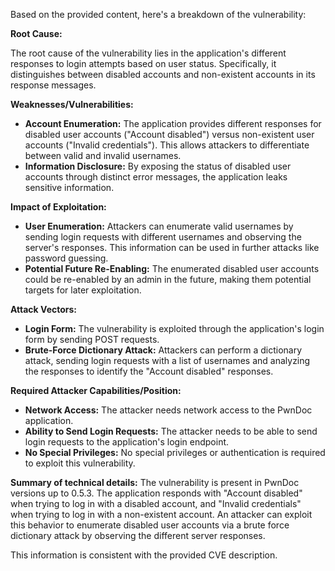 Based on the provided content, here's a breakdown of the vulnerability:

**Root Cause:**

The root cause of the vulnerability lies in the application's different responses to login attempts based on user status. Specifically, it distinguishes between disabled accounts and non-existent accounts in its response messages.

**Weaknesses/Vulnerabilities:**

*   **Account Enumeration:** The application provides different responses for disabled user accounts ("Account disabled") versus non-existent user accounts ("Invalid credentials"). This allows attackers to differentiate between valid and invalid usernames.
*   **Information Disclosure:** By exposing the status of disabled user accounts through distinct error messages, the application leaks sensitive information.

**Impact of Exploitation:**

*   **User Enumeration:** Attackers can enumerate valid usernames by sending login requests with different usernames and observing the server's responses. This information can be used in further attacks like password guessing.
*   **Potential Future Re-Enabling:** The enumerated disabled user accounts could be re-enabled by an admin in the future, making them potential targets for later exploitation.

**Attack Vectors:**

*   **Login Form:** The vulnerability is exploited through the application's login form by sending POST requests.
*   **Brute-Force Dictionary Attack:** Attackers can perform a dictionary attack, sending login requests with a list of usernames and analyzing the responses to identify the "Account disabled" responses.

**Required Attacker Capabilities/Position:**

*   **Network Access:** The attacker needs network access to the PwnDoc application.
*   **Ability to Send Login Requests:** The attacker needs to be able to send login requests to the application's login endpoint.
*   **No Special Privileges:** No special privileges or authentication is required to exploit this vulnerability.

**Summary of technical details:**
The vulnerability is present in PwnDoc versions up to 0.5.3. The application responds with "Account disabled" when trying to log in with a disabled account, and "Invalid credentials" when trying to log in with a non-existent account. An attacker can exploit this behavior to enumerate disabled user accounts via a brute force dictionary attack by observing the different server responses.

This information is consistent with the provided CVE description.
